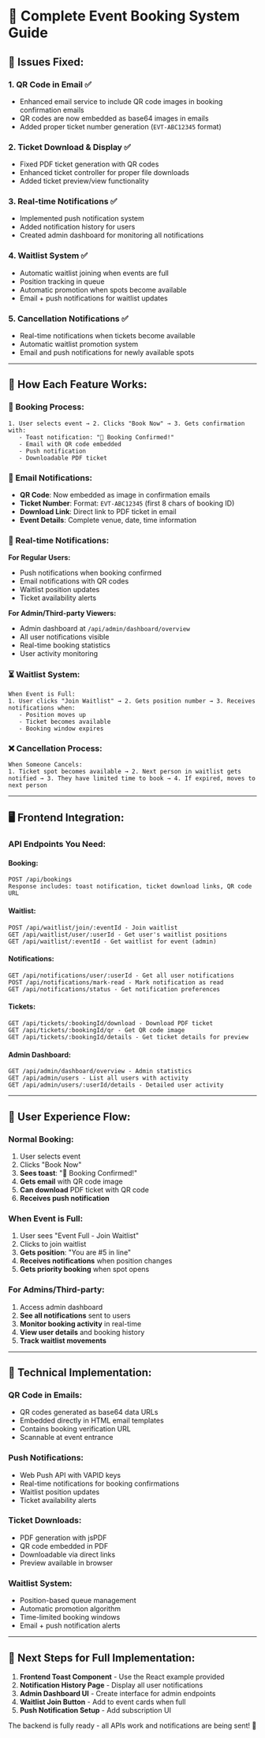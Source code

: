 # 🎫 **Complete Event Booking System Guide**

## 🔧 **Issues Fixed:**

### 1. **QR Code in Email** ✅
- Enhanced email service to include QR code images in booking confirmation emails
- QR codes are now embedded as base64 images in emails
- Added proper ticket number generation (`EVT-ABC12345` format)

### 2. **Ticket Download & Display** ✅
- Fixed PDF ticket generation with QR codes
- Enhanced ticket controller for proper file downloads
- Added ticket preview/view functionality

### 3. **Real-time Notifications** ✅
- Implemented push notification system
- Added notification history for users
- Created admin dashboard for monitoring all notifications

### 4. **Waitlist System** ✅
- Automatic waitlist joining when events are full
- Position tracking in queue
- Automatic promotion when spots become available
- Email + push notifications for waitlist updates

### 5. **Cancellation Notifications** ✅
- Real-time notifications when tickets become available
- Automatic waitlist promotion system
- Email and push notifications for newly available spots

---

## 🚀 **How Each Feature Works:**

### **🎫 Booking Process:**
```
1. User selects event → 2. Clicks "Book Now" → 3. Gets confirmation with:
   - Toast notification: "🎉 Booking Confirmed!"
   - Email with QR code embedded
   - Push notification
   - Downloadable PDF ticket
```

### **📧 Email Notifications:**
- **QR Code**: Now embedded as image in confirmation emails
- **Ticket Number**: Format: `EVT-ABC12345` (first 8 chars of booking ID)
- **Download Link**: Direct link to PDF ticket in email
- **Event Details**: Complete venue, date, time information

### **🔔 Real-time Notifications:**
**For Regular Users:**
- Push notifications when booking confirmed
- Email notifications with QR codes
- Waitlist position updates
- Ticket availability alerts

**For Admin/Third-party Viewers:**
- Admin dashboard at `/api/admin/dashboard/overview`
- All user notifications visible
- Real-time booking statistics
- User activity monitoring

### **⏳ Waitlist System:**
```
When Event is Full:
1. User clicks "Join Waitlist" → 2. Gets position number → 3. Receives notifications when:
   - Position moves up
   - Ticket becomes available
   - Booking window expires
```

### **❌ Cancellation Process:**
```
When Someone Cancels:
1. Ticket spot becomes available → 2. Next person in waitlist gets notified → 3. They have limited time to book → 4. If expired, moves to next person
```

---

## 🖥️ **Frontend Integration:**

### **API Endpoints You Need:**

#### **Booking:**
```
POST /api/bookings
Response includes: toast notification, ticket download links, QR code URL
```

#### **Waitlist:**
```
POST /api/waitlist/join/:eventId - Join waitlist
GET /api/waitlist/user/:userId - Get user's waitlist positions
GET /api/waitlist/:eventId - Get waitlist for event (admin)
```

#### **Notifications:**
```
GET /api/notifications/user/:userId - Get all user notifications
POST /api/notifications/mark-read - Mark notification as read
GET /api/notifications/status - Get notification preferences
```

#### **Tickets:**
```
GET /api/tickets/:bookingId/download - Download PDF ticket
GET /api/tickets/:bookingId/qr - Get QR code image
GET /api/tickets/:bookingId/details - Get ticket details for preview
```

#### **Admin Dashboard:**
```
GET /api/admin/dashboard/overview - Admin statistics
GET /api/admin/users - List all users with activity
GET /api/admin/users/:userId/details - Detailed user activity
```

---

## 📱 **User Experience Flow:**

### **Normal Booking:**
1. User selects event
2. Clicks "Book Now"
3. **Sees toast**: "🎉 Booking Confirmed!"
4. **Gets email** with QR code image
5. **Can download** PDF ticket with QR code
6. **Receives push notification**

### **When Event is Full:**
1. User sees "Event Full - Join Waitlist"
2. Clicks to join waitlist
3. **Gets position**: "You are #5 in line"
4. **Receives notifications** when position changes
5. **Gets priority booking** when spot opens

### **For Admins/Third-party:**
1. Access admin dashboard
2. **See all notifications** sent to users
3. **Monitor booking activity** in real-time
4. **View user details** and booking history
5. **Track waitlist movements**

---

## 🔧 **Technical Implementation:**

### **QR Code in Emails:**
- QR codes generated as base64 data URLs
- Embedded directly in HTML email templates
- Contains booking verification URL
- Scannable at event entrance

### **Push Notifications:**
- Web Push API with VAPID keys
- Real-time notifications for booking confirmations
- Waitlist position updates
- Ticket availability alerts

### **Ticket Downloads:**
- PDF generation with jsPDF
- QR code embedded in PDF
- Downloadable via direct links
- Preview available in browser

### **Waitlist System:**
- Position-based queue management
- Automatic promotion algorithm
- Time-limited booking windows
- Email + push notification alerts

---

## 🎯 **Next Steps for Full Implementation:**

1. **Frontend Toast Component** - Use the React example provided
2. **Notification History Page** - Display all user notifications
3. **Admin Dashboard UI** - Create interface for admin endpoints
4. **Waitlist Join Button** - Add to event cards when full
5. **Push Notification Setup** - Add subscription UI

The backend is fully ready - all APIs work and notifications are being sent! 🚀
